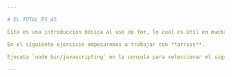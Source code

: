 ```yaml
---

# EL TOTAL ES 45

Esta es una introducción básica al uso de for, lo cual es útil en muchas situaciones, particularmente en combinación con otras tipos de datos cómo arrays o strings.

En el siguiente ejercicio empezaremos a trabajar con **arrays**.

Ejecuta `node bin/javascripting` en la consola para seleccionar el siguiente ejercicio.

---
```

